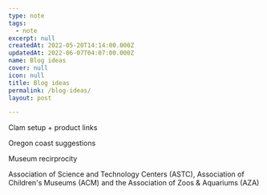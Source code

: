 ```yaml
---
type: note
tags:
  - note
excerpt: null
createdAt: 2022-05-20T14:14:00.000Z
updatedAt: 2022-06-07T04:07:00.000Z
name: Blog ideas
cover: null
icon: null
title: Blog ideas
permalink: /blog-ideas/
layout: post

---
```


Clam setup + product links

Oregon coast suggestions

Museum recirprocity

Association of Science and Technology Centers (ASTC), Association of Children's Museums (ACM) and the Association of Zoos & Aquariums (AZA)




